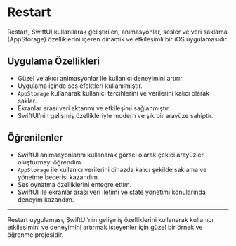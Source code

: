 # Restart

Restart, SwiftUI kullanılarak geliştirilen, animasyonlar, sesler ve veri saklama (AppStorage) özelliklerini içeren dinamik ve etkileşimli bir iOS uygulamasıdır.

## Uygulama Özellikleri

- Güzel ve akıcı animasyonlar ile kullanıcı deneyimini artırır.  
- Uygulama içinde ses efektleri kullanılmıştır.  
- `AppStorage` kullanarak kullanıcı tercihlerini ve verilerini kalıcı olarak saklar.  
- Ekranlar arası veri aktarımı ve etkileşimi sağlanmıştır.  
- SwiftUI’nin gelişmiş özellikleriyle modern ve şık bir arayüze sahiptir.

## Öğrenilenler

- SwiftUI animasyonlarını kullanarak görsel olarak çekici arayüzler oluşturmayı öğrendim.  
- `AppStorage` ile kullanıcı verilerini cihazda kalıcı şekilde saklama ve yönetme becerisi kazandım.  
- Ses oynatma özelliklerini entegre ettim.  
- SwiftUI ile ekranlar arası veri iletimi ve state yönetimi konularında deneyim kazandım.

---

Restart uygulaması, SwiftUI’nin gelişmiş özelliklerini kullanarak kullanıcı etkileşimini ve deneyimini artırmak isteyenler için güzel bir örnek ve öğrenme projesidir.
